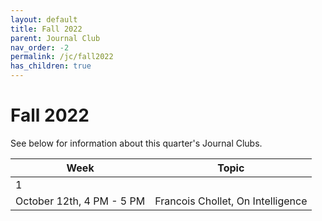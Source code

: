 ```yaml
---
layout: default
title: Fall 2022
parent: Journal Club
nav_order: -2
permalink: /jc/fall2022
has_children: true
---
```


# Fall 2022

See below for information about this quarter's Journal Clubs.

| Week | Topic |
| --- | --- |
| 1 | |
| October 12th, 4 PM - 5 PM | Francois Chollet, On Intelligence |

